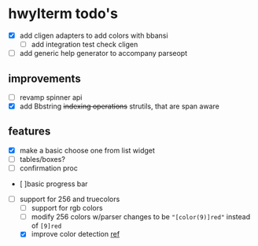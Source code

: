 # hwylterm todo's

- [x] add cligen adapters to add colors with bbansi
  - [ ] add integration test check cligen
- [ ] add generic help generator to accompany parseopt

## improvements

- [ ] revamp spinner api
- [x] add Bbstring ~~indexing operations~~ strutils, that are span aware

## features

- [x] make a basic choose one from list widget
- [ ] tables/boxes?
- [ ] confirmation proc
- [ ]basic progress bar
- [ ] support for 256 and truecolors
  - [ ] support for rgb colors
  - [ ] modify 256 colors w/parser changes to be `"[color(9)]red"` instead of `[9]red`
  - [x] improve color detection [ref](https://github.com/Textualize/rich/blob/4101991898ee7a09fe1706daca24af5e1e054862/rich/console.py#L791)

<!-- generated with <3 by daylinmorgan/todo -->
